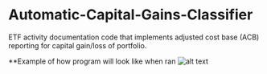 # Automatic-Capital-Gains-Classifier
ETF activity documentation code that implements adjusted cost base (ACB) reporting for capital gain/loss of portfolio. 

**Example of how program will look like when ran
![alt text](https://imgur.com/a/9ZSGy1I)
